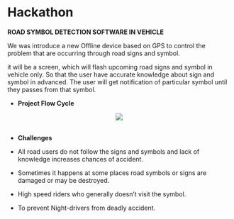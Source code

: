 # Hackathon

**ROAD SYMBOL DETECTION SOFTWARE IN VEHICLE**

   We was introduce a new Offline device based on GPS to control the problem that are occurring through road signs and symbol.

   it will be a screen, which will flash upcoming road signs and symbol in vehicle only. So that the user have accurate knowledge about sign and symbol in advanced. The user will get notification of particular symbol until they passes from that symbol.


* **Project Flow Cycle**

<div align="center">
  <img src="https://preview.ibb.co/i63j9o/Hackathon_flow_cycle.png"><br><br>
</div>

* **Challenges**

* All road users do not follow the signs and symbols and lack of knowledge increases chances of accident.

* Sometimes it happens at some places road symbols or signs are damaged or may be destroyed.

* High speed riders who generally doesn’t visit the symbol. 

* To prevent Night-drivers from deadly accident.


